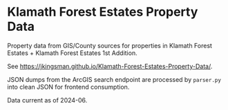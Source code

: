# Klamath Forest Estates Property Data

Property data from GIS/County sources for properties in Klamath Forest Estates + Klamath Forest Estates 1st Addition.

See https://jkingsman.github.io/Klamath-Forest-Estates-Property-Data/.

JSON dumps from the ArcGIS search endpoint are processed by `parser.py` into clean JSON for frontend consumption.

Data current as of 2024-06.
